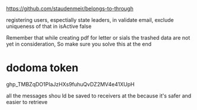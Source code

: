 https://github.com/staudenmeir/belongs-to-through

registering users, espectially state leaders, in validate email, exclude 
uniqueness of that in isActive false

Remember that while creating pdf for letter or sials the trashed data
are not yet in consideration, So make sure you solve this at the end


dodoma token
==============
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



all the messages shou
ld be saved
 to receivers at the because it's safer and easier to retrieve
